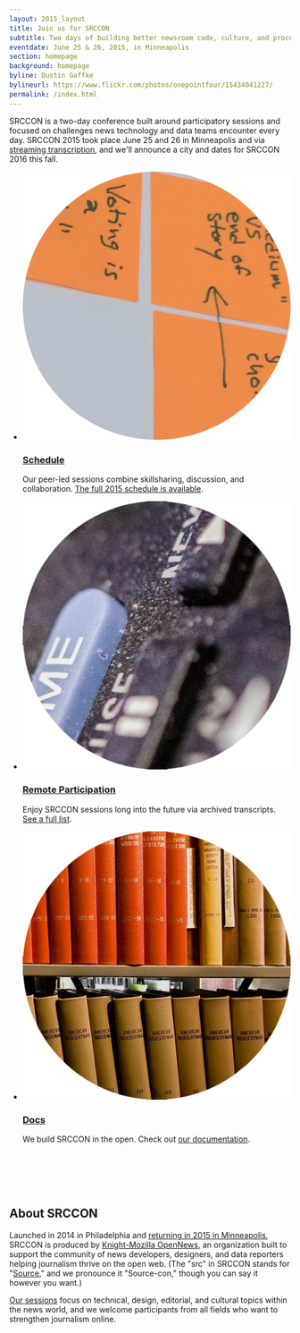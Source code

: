 ```yaml
---
layout: 2015_layout
title: Join us for SRCCON
subtitle: Two days of building better newsroom code, culture, and process—together.
eventdate: June 25 & 26, 2015, in Minneapolis
section: homepage
background: homepage
byline: Dustin Gaffke
bylineurl: https://www.flickr.com/photos/onepointfour/15434041227/
permalink: /index.html
---
```


SRCCON is a two-day conference built around participatory sessions and focused on challenges news technology and data teams encounter every day. SRCCON 2015 took place June 25 and 26 in Minneapolis and via [streaming transcription](/transcription), and we'll announce a city and dates for SRCCON 2016 this fall.

<ul class="homepage" style="margin-bottom:8em;">

<li class="left"><a href="/schedule"><img src="/media/img/2015/session_dot.jpg"></a><h3><a href="/schedule">Schedule</a></h3><p>Our peer-led sessions combine skillsharing, discussion, and collaboration. <a href="/schedule">The full 2015 schedule is available</a>. </p></li>

<li class="right"><a href="/transcription"><img src="/media/img/2015/remote_dot.jpg"></a><h3><a href="/transcription">Remote Participation</a></h3><p>Enjoy SRCCON sessions long into the future via archived transcripts. <a href="/transcription">See a full list</a>. </p></li>

<li class="left"><a href="/docs"><img src="/media/img/2015/docs_dot.jpg" class="right"></a><h3><a href="/docs">Docs</a></h3><p>We build SRCCON in the open. Check out <a href="/docs">our documentation</a>.</p></li>

</ul>

## About SRCCON

Launched in 2014 in Philadelphia and <a href="/logistics">returning in 2015 in Minneapolis</a>, SRCCON is produced by <a href="http://opennews.org">Knight-Mozilla OpenNews</a>, an organization built to support the community of news developers, designers, and data reporters helping journalism thrive on the open web. (The "src" in SRCCON stands for "<a href="http://source.opennews.org">Source</a>," and we pronounce it "Source-con," though you can say it however you want.)

 <a href="/sessions">Our sessions</a> focus on technical, design, editorial, and cultural topics within the news world, and we welcome participants from all fields who want to strengthen journalism online.
